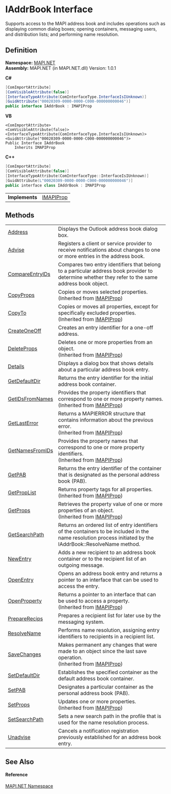 # IAddrBook Interface


Supports access to the MAPI address book and includes operations such as displaying common dialog boxes; opening containers, messaging users, and distribution lists; and performing name resolution.



## Definition
**Namespace:** <a href="N_MAPI_NET.md">MAPI.NET</a>  
**Assembly:** MAPI.NET (in MAPI.NET.dll) Version: 1.0.1

**C#**
``` C#
[ComImportAttribute]
[ComVisibleAttribute(false)]
[InterfaceTypeAttribute(ComInterfaceType.InterfaceIsIUnknown)]
[GuidAttribute("00020309-0000-0000-C000-000000000046")]
public interface IAddrBook : IMAPIProp
```
**VB**
``` VB
<ComImportAttribute>
<ComVisibleAttribute(false)>
<InterfaceTypeAttribute(ComInterfaceType.InterfaceIsIUnknown)>
<GuidAttribute("00020309-0000-0000-C000-000000000046")>
Public Interface IAddrBook
	Inherits IMAPIProp
```
**C++**
``` C++
[ComImportAttribute]
[ComVisibleAttribute(false)]
[InterfaceTypeAttribute(ComInterfaceType::InterfaceIsIUnknown)]
[GuidAttribute(L"00020309-0000-0000-C000-000000000046")]
public interface class IAddrBook : IMAPIProp
```

<table><tr><td><strong>Implements</strong></td><td><a href="T_MAPI_NET_IMAPIProp.md">IMAPIProp</a></td></tr>
</table>



## Methods
<table>
<tr>
<td><a href="M_MAPI_NET_IAddrBook_Address.md">Address</a></td>
<td>Displays the Outlook address book dialog box.</td></tr>
<tr>
<td><a href="M_MAPI_NET_IAddrBook_Advise.md">Advise</a></td>
<td>Registers a client or service provider to receive notifications about changes to one or more entries in the address book.</td></tr>
<tr>
<td><a href="M_MAPI_NET_IAddrBook_CompareEntryIDs.md">CompareEntryIDs</a></td>
<td>Compares two entry identifiers that belong to a particular address book provider to determine whether they refer to the same address book object.</td></tr>
<tr>
<td><a href="M_MAPI_NET_IMAPIProp_CopyProps.md">CopyProps</a></td>
<td>Copies or moves selected properties.<br />(Inherited from <a href="T_MAPI_NET_IMAPIProp.md">IMAPIProp</a>)</td></tr>
<tr>
<td><a href="M_MAPI_NET_IMAPIProp_CopyTo.md">CopyTo</a></td>
<td>Copies or moves all properties, except for specifically excluded properties.<br />(Inherited from <a href="T_MAPI_NET_IMAPIProp.md">IMAPIProp</a>)</td></tr>
<tr>
<td><a href="M_MAPI_NET_IAddrBook_CreateOneOff.md">CreateOneOff</a></td>
<td>Creates an entry identifier for a one-off address.</td></tr>
<tr>
<td><a href="M_MAPI_NET_IMAPIProp_DeleteProps.md">DeleteProps</a></td>
<td>Deletes one or more properties from an object.<br />(Inherited from <a href="T_MAPI_NET_IMAPIProp.md">IMAPIProp</a>)</td></tr>
<tr>
<td><a href="M_MAPI_NET_IAddrBook_Details.md">Details</a></td>
<td>Displays a dialog box that shows details about a particular address book entry.</td></tr>
<tr>
<td><a href="M_MAPI_NET_IAddrBook_GetDefaultDir.md">GetDefaultDir</a></td>
<td>Returns the entry identifier for the initial address book container.</td></tr>
<tr>
<td><a href="M_MAPI_NET_IMAPIProp_GetIDsFromNames.md">GetIDsFromNames</a></td>
<td>Provides the property identifiers that correspond to one or more property names.<br />(Inherited from <a href="T_MAPI_NET_IMAPIProp.md">IMAPIProp</a>)</td></tr>
<tr>
<td><a href="M_MAPI_NET_IMAPIProp_GetLastError.md">GetLastError</a></td>
<td>Returns a MAPIERROR structure that contains information about the previous error.<br />(Inherited from <a href="T_MAPI_NET_IMAPIProp.md">IMAPIProp</a>)</td></tr>
<tr>
<td><a href="M_MAPI_NET_IMAPIProp_GetNamesFromIDs.md">GetNamesFromIDs</a></td>
<td>Provides the property names that correspond to one or more property identifiers.<br />(Inherited from <a href="T_MAPI_NET_IMAPIProp.md">IMAPIProp</a>)</td></tr>
<tr>
<td><a href="M_MAPI_NET_IAddrBook_GetPAB.md">GetPAB</a></td>
<td>Returns the entry identifier of the container that is designated as the personal address book (PAB).</td></tr>
<tr>
<td><a href="M_MAPI_NET_IMAPIProp_GetPropList.md">GetPropList</a></td>
<td>Returns property tags for all properties.<br />(Inherited from <a href="T_MAPI_NET_IMAPIProp.md">IMAPIProp</a>)</td></tr>
<tr>
<td><a href="M_MAPI_NET_IMAPIProp_GetProps.md">GetProps</a></td>
<td>Retrieves the property value of one or more properties of an object.<br />(Inherited from <a href="T_MAPI_NET_IMAPIProp.md">IMAPIProp</a>)</td></tr>
<tr>
<td><a href="M_MAPI_NET_IAddrBook_GetSearchPath.md">GetSearchPath</a></td>
<td>Returns an ordered list of entry identifiers of the containers to be included in the name resolution process initiated by the IAddrBook::ResolveName method.</td></tr>
<tr>
<td><a href="M_MAPI_NET_IAddrBook_NewEntry.md">NewEntry</a></td>
<td>Adds a new recipient to an address book container or to the recipient list of an outgoing message.</td></tr>
<tr>
<td><a href="M_MAPI_NET_IAddrBook_OpenEntry.md">OpenEntry</a></td>
<td>Opens an address book entry and returns a pointer to an interface that can be used to access the entry.</td></tr>
<tr>
<td><a href="M_MAPI_NET_IMAPIProp_OpenProperty.md">OpenProperty</a></td>
<td>Returns a pointer to an interface that can be used to access a property.<br />(Inherited from <a href="T_MAPI_NET_IMAPIProp.md">IMAPIProp</a>)</td></tr>
<tr>
<td><a href="M_MAPI_NET_IAddrBook_PrepareRecips.md">PrepareRecips</a></td>
<td>Prepares a recipient list for later use by the messaging system.</td></tr>
<tr>
<td><a href="M_MAPI_NET_IAddrBook_ResolveName.md">ResolveName</a></td>
<td>Performs name resolution, assigning entry identifiers to recipients in a recipient list.</td></tr>
<tr>
<td><a href="M_MAPI_NET_IMAPIProp_SaveChanges.md">SaveChanges</a></td>
<td>Makes permanent any changes that were made to an object since the last save operation.<br />(Inherited from <a href="T_MAPI_NET_IMAPIProp.md">IMAPIProp</a>)</td></tr>
<tr>
<td><a href="M_MAPI_NET_IAddrBook_SetDefaultDir.md">SetDefaultDir</a></td>
<td>Establishes the specified container as the default address book container.</td></tr>
<tr>
<td><a href="M_MAPI_NET_IAddrBook_SetPAB.md">SetPAB</a></td>
<td>Designates a particular container as the personal address book (PAB).</td></tr>
<tr>
<td><a href="M_MAPI_NET_IMAPIProp_SetProps.md">SetProps</a></td>
<td>Updates one or more properties.<br />(Inherited from <a href="T_MAPI_NET_IMAPIProp.md">IMAPIProp</a>)</td></tr>
<tr>
<td><a href="M_MAPI_NET_IAddrBook_SetSearchPath.md">SetSearchPath</a></td>
<td>Sets a new search path in the profile that is used for the name resolution process.</td></tr>
<tr>
<td><a href="M_MAPI_NET_IAddrBook_Unadvise.md">Unadvise</a></td>
<td>Cancels a notification registration previously established for an address book entry.</td></tr>
</table>

## See Also


#### Reference
<a href="N_MAPI_NET.md">MAPI.NET Namespace</a>  
